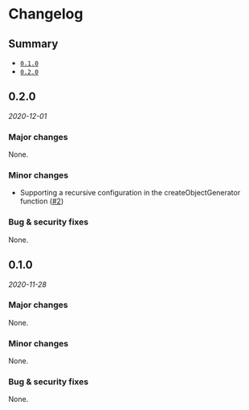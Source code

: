 # Changelog

## Summary

- [`0.1.0`](#010)
- [`0.2.0`](#020)

## 0.2.0 

*2020-12-01*

### Major changes

None.

### Minor changes

- Supporting a recursive configuration in the createObjectGenerator function ([#2](https://github.com/faykah/core/pull/2))

### Bug & security fixes

None.

## 0.1.0 

*2020-11-28*

### Major changes

None.

### Minor changes

None.

### Bug & security fixes

None.
